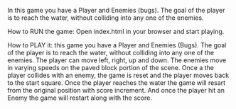In this game you have a Player and Enemies (bugs). The goal of the player is to reach the water, without colliding into any one of the enemies.

How to RUN the game:
Open index.html in your browser and start playing.

How to PLAY it:
 this game you have a Player and Enemies (Bugs). The goal of the player is to reach the water, without colliding into any one of the enemies. The player can move left, right, up and down. The enemies move in varying speeds on the paved block portion of the scene. Once a the player collides with an enemy, the game is reset and the player moves back to the start square. Once the player reaches the water the game will resart from the original position with score increment. And once the player hit an Enemy the game will restart along with the score.
